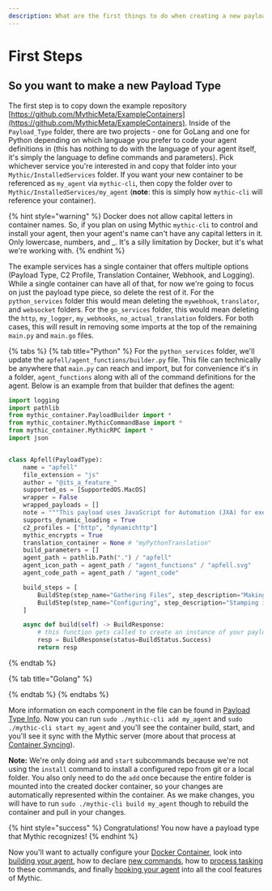```yaml
---
description: What are the first things to do when creating a new payload type in Mythic?
---
```


# First Steps

## So you want to make a new Payload Type

The first step is to copy down the example repository [https://github.com/MythicMeta/ExampleContainers](https://github.com/MythicMeta/ExampleContainers). Inside of the `Payload_Type` folder, there are two projects - one for GoLang and one for Python depending on which language you prefer to code your agent definitions in (this has nothing to do with the language of your agent itself, it's simply the language to define commands and parameters). Pick whichever service you're interested in and copy that folder into your `Mythic/InstalledServices` folder. If you want your new container to be referenced as `my_agent` via `mythic-cli`, then copy the folder over to `Mythic/InstalledServices/my_agent` (**note**: this is simply how `mythic-cli` will reference your container).

{% hint style="warning" %}
Docker does not allow capital letters in container names. So, if you plan on using Mythic `mythic-cli` to control and install your agent, then your agent's name can't have any capital letters in it. Only lowercase, numbers, and \_. It's a silly limitation by Docker, but it's what we're working with.
{% endhint %}

The example services has a single container that offers multiple options (Payload Type, C2 Profile, Translation Container, Webhook, and Logging). While a single container can have all of that, for now we're going to focus on just the payload type piece, so delete the rest of it. For the `python_services` folder this would mean deleting the `mywebhook`, `translator`, and `websocket` folders. For the `go_services` folder, this would mean deleting the `http`, `my_logger`, `my_webhooks`, `no_actual_translation` folders. For both cases, this will result in removing some imports at the top of the remaining `main.py` and `main.go` files.

{% tabs %}
{% tab title="Python" %}
For the `python_services` folder, we'll update the `apfell/agent_functions/builder.py` file. This file can technically be anywhere that `main.py` can reach and import, but for convenience it's in a folder, `agent_functions` along with all of the command definitions for the agent. Below is an example from that builder that defines the agent:

```python
import logging
import pathlib
from mythic_container.PayloadBuilder import *
from mythic_container.MythicCommandBase import *
from mythic_container.MythicRPC import *
import json


class Apfell(PayloadType):
    name = "apfell"
    file_extension = "js"
    author = "@its_a_feature_"
    supported_os = [SupportedOS.MacOS]
    wrapper = False
    wrapped_payloads = []
    note = """This payload uses JavaScript for Automation (JXA) for execution on macOS boxes."""
    supports_dynamic_loading = True
    c2_profiles = ["http", "dynamichttp"]
    mythic_encrypts = True
    translation_container = None # "myPythonTranslation"
    build_parameters = []
    agent_path = pathlib.Path(".") / "apfell"
    agent_icon_path = agent_path / "agent_functions" / "apfell.svg"
    agent_code_path = agent_path / "agent_code"

    build_steps = [
        BuildStep(step_name="Gathering Files", step_description="Making sure all commands have backing files on disk"),
        BuildStep(step_name="Configuring", step_description="Stamping in configuration values")
    ]

    async def build(self) -> BuildResponse:
        # this function gets called to create an instance of your payload
        resp = BuildResponse(status=BuildStatus.Success)
        return resp
```
{% endtab %}

{% tab title="Golang" %}

{% endtab %}
{% endtabs %}

More information on each component in the file can be found in [Payload Type Info](payload-type-info.md). Now you can run `sudo ./mythic-cli add my_agent` and `sudo ./mythic-cli start my_agent` and you'll see the container build, start, and you'll see it sync with the Mythic server (more about that process at [Container Syncing](container-syncing.md)).

**Note:** We're only doing `add` and `start` subcommands because we're not using the `install` command to install a configured repo from git or a local folder. You also only need to do the `add` once because the entire folder is mounted into the created docker container, so your changes are automatically represented within the container. As we make changes, you will have to run `sudo ./mythic-cli build my_agent` though to rebuild the container and pull in your changes.

{% hint style="success" %}
Congratulations! You now have a payload type that Mythic recognizes!
{% endhint %}

Now you'll want to actually configure your [Docker Container](./#payload-type-docker-information), look into [building your agent](payload-type-info.md), how to declare [new commands](commands.md#commandbase), how to [process tasking](create\_tasking.md) to these commands, and finally [hooking your agent](../hooking-features/) into all the cool features of Mythic.&#x20;
